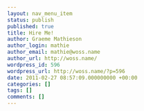```yaml
---
layout: nav_menu_item
status: publish
published: true
title: Hire Me!
author: Graeme Mathieson
author_login: mathie
author_email: mathie@woss.name
author_url: http://woss.name/
wordpress_id: 596
wordpress_url: http://woss.name/?p=596
date: 2011-02-27 08:57:09.000000000 +00:00
categories: []
tags: []
comments: []
---
```


